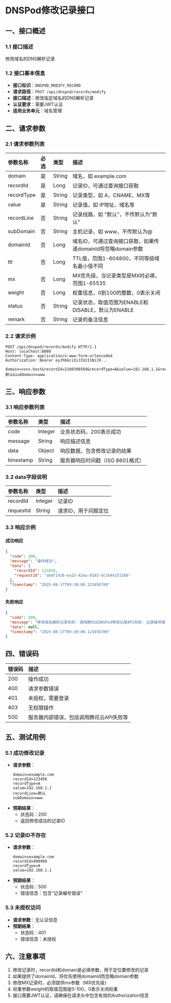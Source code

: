 # DNSPod修改记录接口

## 一、接口概述

### 1.1 接口描述
修改域名的DNS解析记录

### 1.2 接口基本信息
- **接口标识**：`DNSPOD_MODIFY_RECORD`
- **请求路径**：`POST /api/dnspod/records/modify`
- **接口描述**：修改指定域名的DNS解析记录
- **认证要求**：需要JWT认证
- **适用业务单元**：域名管理

## 二、请求参数

### 2.1 请求参数列表

| 参数名称   | 必选 | 类型   | 描述                                                         |
| :--------- | :--- | :----- | :----------------------------------------------------------- |
| domain     | 是   | String | 域名，如 example.com                                         |
| recordId   | 是   | Long   | 记录ID，可通过查询接口获取                                   |
| recordType | 是   | String | 记录类型，如 A、CNAME、MX等                                  |
| value      | 是   | String | 记录值，如 IP地址、域名等                                    |
| recordLine | 否   | String | 记录线路，如 "默认"，不传默认为"默认"                        |
| subDomain  | 否   | String | 主机记录，如 www，不传默认为@                                |
| domainId   | 否   | Long   | 域名ID，可通过查询接口获取，如果传递domainId将忽略domain参数 |
| ttl        | 否   | Long   | TTL值，范围1-604800，不同等级域名最小值不同                  |
| mx         | 否   | Long   | MX优先级，当记录类型是MX时必填，范围1-65535                  |
| weight     | 否   | Long   | 权重信息，0到100的整数，0表示关闭                            |
| status     | 否   | String | 记录状态，取值范围为ENABLE和DISABLE，默认为ENABLE            |
| remark     | 否   | String | 记录的备注信息                                               |

### 2.2 请求示例

```http
POST /api/dnspod/records/modify HTTP/1.1
Host: localhost:8080
Content-Type: application/x-www-form-urlencoded
Authorization: Bearer eyJhbGciOiJIUzI1NiJ9...

domain=vvvv.host&recordId=2160398569&recordType=A&value=192.168.1.1&recordLine=默认&subDomain=www
```

## 三、响应参数

### 3.1 响应参数列表

| 参数名称  | 类型    | 描述                                                         |
| :-------- | :------ | :----------------------------------------------------------- |
| code      | Integer | 业务状态码，200表示成功                                      |
| message   | String  | 响应描述信息                                                 |
| data      | Object  | 响应数据，包含修改记录的结果                                 |
| timestamp | String  | 服务器响应时间戳（ISO 8601格式）                             |

### 3.2 data字段说明

| 参数名称  | 类型    | 描述                                                         |
| :-------- | :------ | :----------------------------------------------------------- |
| recordId  | Integer | 记录ID                                                       |
| requestId | String  | 请求ID，用于问题定位                                         |

### 3.3 响应示例

#### 成功响应
```json
{
  "code": 200,
  "message": "操作成功",
  "data": {
    "recordId": 123456,
    "requestId": "ab4f1426-ea15-42ea-8183-dc1b44151166"
  },
  "timestamp": "2025-08-17T09:30:00.123456789"
}
```

#### 失败响应
```json
{
  "code": 500,
  "message": "修改域名解析记录失败: 调用腾讯云DNSPod修改记录API失败: 记录编号错误。",
  "data": null,
  "timestamp": "2025-08-17T09:30:00.123456789"
}
```

## 四、错误码

| 错误码 | 描述                                                         |
| :----- | :----------------------------------------------------------- |
| 200    | 操作成功                                                     |
| 400    | 请求参数错误                                                 |
| 401    | 未授权，需要登录                                             |
| 403    | 无权限操作                                                   |
| 500    | 服务器内部错误，包括调用腾讯云API失败等                      |

## 五、测试用例

### 5.1 成功修改记录
- **请求参数**：
  ```
  domain=example.com
  recordId=123456
  recordType=A
  value=192.168.1.1
  recordLine=默认
  subDomain=www
  ```
- **预期结果**：
  - 状态码：200
  - 返回修改成功的记录ID

### 5.2 记录ID不存在
- **请求参数**：
  ```
  domain=example.com
  recordId=999999
  recordType=A
  value=192.168.1.1
  ```
- **预期结果**：
  - 状态码：500
  - 错误信息：包含"记录编号错误"

### 5.3 未授权访问
- **请求参数**：无认证信息
- **预期结果**：
  - 状态码：401
  - 错误信息：未授权

## 六、注意事项

1. 修改记录时，recordId和domain是必填参数，用于定位要修改的记录
2. 如果提供了domainId，将优先使用domainId而忽略domain参数
3. 修改MX记录时，必须提供mx参数（MX优先级）
4. 权重参数weight的取值范围是0-100，0表示关闭权重
5. 接口需要JWT认证，请确保在请求头中包含有效的Authorization信息